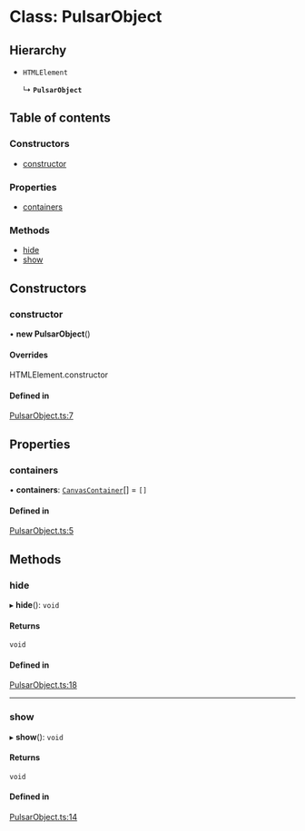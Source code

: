 # Class: PulsarObject

## Hierarchy

- `HTMLElement`

  ↳ **`PulsarObject`**

## Table of contents

### Constructors

- [constructor](PulsarObject.md#constructor)

### Properties

- [containers](PulsarObject.md#containers)

### Methods

- [hide](PulsarObject.md#hide)
- [show](PulsarObject.md#show)

## Constructors

### constructor

• **new PulsarObject**()

#### Overrides

HTMLElement.constructor

#### Defined in

[PulsarObject.ts:7](https://github.com/lachlandk/pulsar/blob/b9d63d0/src/core/PulsarObject.ts#L7)

## Properties

### containers

• **containers**: [`CanvasContainer`](CanvasContainer.md)[] = `[]`

#### Defined in

[PulsarObject.ts:5](https://github.com/lachlandk/pulsar/blob/b9d63d0/src/core/PulsarObject.ts#L5)

## Methods

### hide

▸ **hide**(): `void`

#### Returns

`void`

#### Defined in

[PulsarObject.ts:18](https://github.com/lachlandk/pulsar/blob/b9d63d0/src/core/PulsarObject.ts#L18)

___

### show

▸ **show**(): `void`

#### Returns

`void`

#### Defined in

[PulsarObject.ts:14](https://github.com/lachlandk/pulsar/blob/b9d63d0/src/core/PulsarObject.ts#L14)
